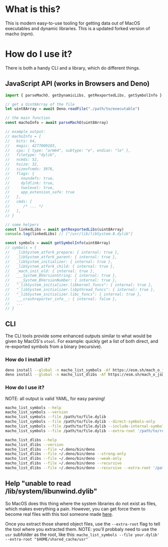 # What is this?

This is modern easy-to-use tooling for getting data out of MacOS executables and dynamic libraries. This is a updated forked version of macho (npm).

# How do I use it?

There is both a handy CLI and a library, which do different things.

## JavaScript API (works in Browsers and Deno)

```js
import { parseMachO, getDynamicLibs, getRexportedLibs, getSymbolInfo } from "https://esm.sh/mach_o_js@0.0.1.0/main.js"

// get a Uint8Array of the file
let uint8Array = await Deno.readFile("./path/to/executable")

// the main function
const machoInfo = await parseMachO(uint8Array)

// example output:
// machoInfo = {
//   bits: 64,
//   magic: 4277009103,
//   cpu: { type: "arm64", subtype: "e", endian: "le" },
//   filetype: "dylib",
//   ncmds: 52,
//   hsize: 32,
//   sizeofcmds: 3976,
//   flags: {
//     noundefs: true,
//     dyldlink: true,
//     twolevel: true,
//     app_extension_safe: true
//   },
//   cmds: [
//      /* ... */
//   ],
// }

// some helpers
const linkedLibs = await getRexportedLibs(uint8Array)
console.log(linkedLibs) // ["/usr/lib/libSystem.B.dylib"]

const symbols = await getSymbolInfo(uint8Array)
// symbols = {
//   _libSystem_atfork_prepare: { internal: true },
//   _libSystem_atfork_parent: { internal: true },
//   _libSystem_initializer: { internal: true },
//   _libSystem_atfork_child: { internal: true },
//   _mach_init_old: { internal: true },
//   ___System_BVersionString: { internal: true },
//   ___System_BVersionNumber: { internal: true },
//   "_libSystem_initializer.libkernel_funcs": { internal: true },
//   "_libSystem_initializer.libpthread_funcs": { internal: true },
//   "_libSystem_initializer.libc_funcs": { internal: true },
//   ___crashreporter_info__: { internal: false },
//   ...
// }
```

## CLI

The CLI tools provide some enhanced outputs similar to what would be given by MacOS's `otool`.
For example: quickly get a list of both direct, and re-exported symbols from a binary (recursive).

### How do I install it?

```sh
deno install --global -n macho_list_symbols -Af https://esm.sh/mach_o_js@0.0.1.0/run/macho_list_symbols.js
deno install --global -n macho_list_dlibs -Af https://esm.sh/mach_o_js@0.0.1.0/run/macho_list_dlibs.js
```

### How do I use it?

NOTE: all output is valid YAML, for easy parsing!

```sh
macho_list_symbols --help
macho_list_symbols --version
macho_list_symbols --file /path/to/file.dylib
macho_list_symbols --file /path/to/file.dylib --direct-symbols-only
macho_list_symbols --file /path/to/file.dylib --include-internal-symbols
macho_list_symbols --file /path/to/file.dylib --extra-root '/path/to/root1' --extra-root "/path/to/root2"
```

```sh
macho_list_dlibs --help
macho_list_dlibs --version
macho_list_dlibs --file ~/.deno/bin/deno
macho_list_dlibs --file ~/.deno/bin/deno --strong-only
macho_list_dlibs --file ~/.deno/bin/deno --weak-only
macho_list_dlibs --file ~/.deno/bin/deno --recursive
macho_list_dlibs --file ~/.deno/bin/deno --recursive --extra-root '/path/to/root1' --extra-root "/path/to/root2"
```

## Help "unable to read /lib/system/libunwind.dylib"

So MacOS does this thing where the system libraries do not exist as files, which makes everything a pain.
However, you can get force them to become real files with this tool someone made [here](https://github.com/angelystor/dyld_shared_cache_util).

Once you extract those shared object files, use the `--extra-root` flag to tell the tool where you extracted them. 
NOTE: you'll probbaly need to use the `usr` subfolder as the root, like this: `macho_list_symbols --file your.dylib' --extra-root "$HOME/shared_cache/usr"` 